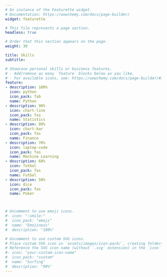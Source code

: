 ```yaml
---
# An instance of the Featurette widget.
# Documentation: https://wowchemy.com/docs/page-builder/
widget: featurette

# This file represents a page section.
headless: true

# Order that this section appears on the page.
weight: 30

title: Skills
subtitle:

# Showcase personal skills or business features.
# - Add/remove as many `feature` blocks below as you like.
# - For available icons, see: https://wowchemy.com/docs/page-builder/#icons
feature:
- description: 100%  
  icon: python
  icon_pack: fab
  name: Python
- description: 90%
  icon: chart-line
  icon_pack: fas
  name: Statistics
- description: 80%
  icon: chart-bar
  icon_pack: fas
  name: Finance
- description: 70%
  icon: laptop-code
  icon_pack: fas
  name: Machine Learning
- description: 60%
  icon: futbol
  icon_pack: fas
  name: Futbol
- description: 50%
  icon: dice
  icon_pack: fas
  name: Poker



# Uncomment to use emoji icons.
#- icon: ":smile:"
#  icon_pack: "emoji"
#  name: "Emojiness"
#  description: "100%"  

# Uncomment to use custom SVG icons.
# Place custom SVG icon in `assets/images/icon-pack/`, creating folders if necessary.
# Reference the SVG icon name (without `.svg` extension) in the `icon` field.
#- icon: "your-custom-icon-name"
#  icon_pack: "custom"
#  name: "Surfing"
#  description: "90%"
---
```

